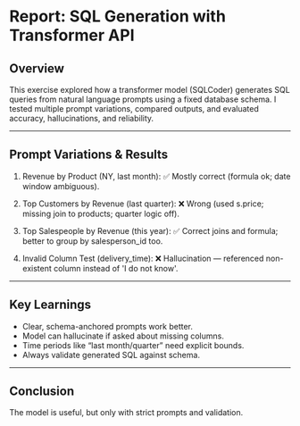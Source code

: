 
# Report: SQL Generation with Transformer API

## Overview
This exercise explored how a transformer model (SQLCoder) generates SQL queries from natural language prompts using a fixed database schema. I tested multiple prompt variations, compared outputs, and evaluated accuracy, hallucinations, and reliability.

---

## Prompt Variations & Results
1) Revenue by Product (NY, last month): ✅ Mostly correct (formula ok; date window ambiguous).

2) Top Customers by Revenue (last quarter): ❌ Wrong (used s.price; missing join to products; quarter logic off).

3) Top Salespeople by Revenue (this year): ✅ Correct joins and formula; better to group by salesperson_id too.

4) Invalid Column Test (delivery_time): ❌ Hallucination — referenced non-existent column instead of 'I do not know'.

---

## Key Learnings
- Clear, schema-anchored prompts work better.
- Model can hallucinate if asked about missing columns.
- Time periods like “last month/quarter” need explicit bounds.
- Always validate generated SQL against schema.

---

## Conclusion
The model is useful, but only with strict prompts and validation.
